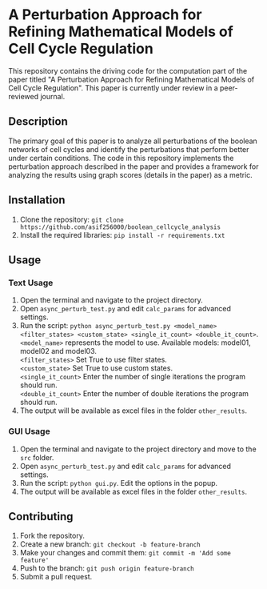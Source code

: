 # A Perturbation Approach for Refining Mathematical Models of Cell Cycle Regulation

This repository contains the driving code for the computation part of the paper titled "A Perturbation Approach for Refining Mathematical Models of Cell Cycle Regulation". This paper is currently under review in a peer-reviewed journal.

## Description

The primary goal of this paper is to analyze all perturbations of the boolean networks of cell cycles and identify the perturbations that perform better under certain conditions. The code in this repository implements the perturbation approach described in the paper and provides a framework for analyzing the results using graph scores (details in the paper) as a metric.

## Installation

1. Clone the repository: `git clone https://github.com/asif256000/boolean_cellcycle_analysis`
2. Install the required libraries: `pip install -r requirements.txt`

## Usage

### Text Usage

1. Open the terminal and navigate to the project directory.
2. Open `async_perturb_test.py` and edit `calc_params` for advanced settings. 
3. Run the script: `python async_perturb_test.py <model_name> <filter_states> <custom_state> <single_it_count> <double_it_count>`.    
`<model_name>` represents the model to use. Available models: model01, model02 and model03.  
`<filter_states>` Set True to use filter states.  
`<custom_state>` Set True to use custom states.  
`<single_it_count>` Enter the number of single iterations the program should run.  
`<double_it_count>` Enter the number of double iterations the program should run. 
4. The output will be available as excel files in the folder `other_results`.

### GUI Usage
1. Open the terminal and navigate to the project directory and move to the `src` folder.
2. Open `async_perturb_test.py` and edit `calc_params` for advanced settings.  
3. Run the script: `python gui.py`. Edit the options in the popup.
4. The output will be available as excel files in the folder `other_results`.

## Contributing

1. Fork the repository.
2. Create a new branch: `git checkout -b feature-branch`
3. Make your changes and commit them: `git commit -m 'Add some feature'`
4. Push to the branch: `git push origin feature-branch`
5. Submit a pull request.
